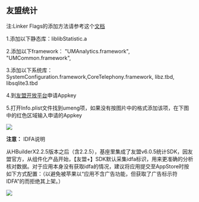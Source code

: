 ## 友盟统计

注:Linker Flags的添加方法请参考这个[文档](/5PlusDocs/usemodule/iOSModuleConfig/common.md)

1.添加以下静态库：liblibStatistic.a

2.添加以下framework： "UMAnalytics.framework",
      "UMCommon.framework",

3.添加以下系统库：SystemConfiguration.framework,CoreTelephony.framework, libz.tbd, libsqlite3.tbd


4.到[友盟开放平台](http://www.umeng.com/analytics)申请Appkey

5.打开Info.plist文件找到umeng项，如果没有按图片中的格式添加该项，在下图中的红色区域输入申请的Appkey

![](https://img.cdn.aliyun.dcloud.net.cn/nativedocs/5SDKiOS/statistic/2117.png)

**注意：**
 IDFA说明

从HBuilderX2.2.5版本之后（含2.2.5），基座里集成了友盟v6.0.5统计SDK，因友盟官方，从组件化产品开始，【友盟+】SDK默认采集idfa标识，用来更准确的分析核对数据。对于应用本身没有获取idfa的情况，建议将应用提交至AppStore时按如下方式配置：（以避免被苹果以“应用不含广告功能，但获取了广告标示符IDFA”的而拒绝其上架。）

![](https://img.cdn.aliyun.dcloud.net.cn/nativedocs/5SDKiOS/statistic/40552.png)
